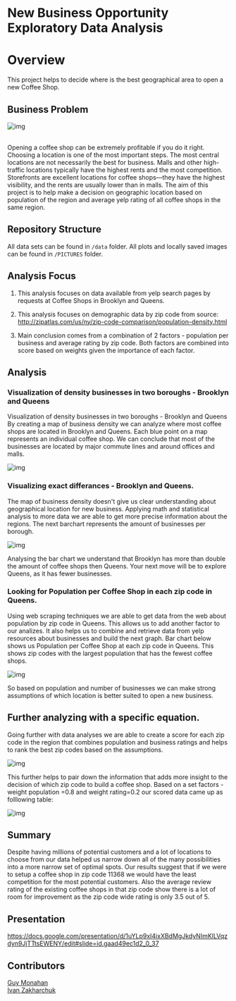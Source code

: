 # New Business Opportunity Exploratory Data Analysis

# Overview 
  This project helps to decide where is the best geographical area to open a new Coffee Shop.


## Business Problem


![img](https://github.com/vanitoz/nyc_mhtn_ds_120720_Project_1/blob/main/PICTURES/USAMAP.png)


<br>
  Opening a coffee shop can be extremely profitable if you do it right. Choosing a location is one of the most important steps. The most central locations are not necessarily the best for business. Malls and other high-traffic locations typically have the highest rents and the most competition. Storefronts are excellent locations for coffee shops—they have the highest visibility, and the rents are usually lower than in malls. The aim of this project is to help make a decision on geographic location based on population of the region and average yelp rating of all coffee shops in the same region.
  
## Repository Structure

  All data sets can be found in `/data` folder.
  All plots and locally saved images can be found in `/PICTURES` folder.

## Analysis Focus

1. This analysis focuses on data available from yelp search pages by requests at Coffee Shops in Brooklyn and Queens.

2. This analysis focuses on demographic data by zip code from source: http://zipatlas.com/us/ny/zip-code-comparison/population-density.html

3. Main conclusion comes from a combination of 2 factors - population per business and average rating by zip code. Both factors are combined into score based on weights given the importance of each factor.
   
## Analysis

### Visualization of density businesses in two boroughs - Brooklyn and Queens


  Visualization of density businesses in two boroughs - Brooklyn and Queens
By creating a map of business density we can analyze where most coffee shops are located in Brooklyn and Queens. Each blue point on a map represents an individual coffee shop. We can conclude that most of the businesses are located by major commute lines and around offices and malls.


![img](https://github.com/vanitoz/nyc_mhtn_ds_120720_Project_1/blob/main/PICTURES/DENSITY_MAP.png)<br>


### Visualizing exact differances - Brooklyn and Queens.


  The map of business density doesn't give us clear understanding about geographical location for new business. Applying math and statistical analysis to more data we are able to get more precise information about the regions. The next barchart represents the amount of businesses per borough.


![img](https://github.com/vanitoz/nyc_mhtn_ds_120720_Project_1/blob/main/PICTURES/BQ_BAR.png)<br>


  Analysing the bar chart we understand that Brooklyn has more than double the amount of coffee shops then Queens. Your next move will be to explore Queens, as it has fewer businesses.


 ### Looking for Population per Coffee Shop in each zip code in Queens.
 
 
 Using web scraping techniques we are able to get data from the web about population by zip code in Queens. This allows us to add another factor to our analizes. It also helps us to combine and retrieve data from yelp resources about businesses and build the next graph. Bar chart below shows us Population per Coffee Shop at each zip code in Queens. This shows zip codes with the largest population that has the fewest coffee shops.


![img](https://github.com/vanitoz/nyc_mhtn_ds_120720_Project_1/blob/main/PICTURES/COUNT_BY_ZIP.png)<br>


  So based on population and number of businesses we can make strong assumptions of which location is better suited to open a new business.
  
  
  ## Further analyzing with a specific equation.
  
  Going further with data analyses we are able to create a score for each zip code in the region that combines population and business ratings and helps to rank the best zip codes based on the assumptions.
  
  
  ![img](https://github.com/vanitoz/nyc_mhtn_ds_120720_Project_1/blob/main/PICTURES/FORMULA.png)<br>
  
  
  This further helps to pair down the information that adds more insight to the decision of which zip code to build a coffee shop.
  Based on a set factors - weight population =0.8 and weight rating=0.2 our scored data came up as folllowing table:
  
  ![img](https://github.com/vanitoz/nyc_mhtn_ds_120720_Project_1/blob/main/PICTURES/BESTSCORE.png)<br>
  
  
 ## Summary
  Despite having millions of potential customers and a lot of locations to choose from our data helped us narrow down all of the many possibilities into a more narrow set of optimal spots. Our results suggest that if we were to setup a coffee shop in zip code 11368 we would have the least competition for the most potential customers. Also the average review rating of the existing coffee shops in that zip code show there is a lot of room for improvement as the zip code wide rating is only 3.5 out of 5.
  
## Presentation

https://docs.google.com/presentation/d/1uYLp9xI4ixXBdMgJkdyNImKlLVqzdyn9JjTTtsEWENY/edit#slide=id.gaad49ec1d2_0_37

## Contributors

[Guy Monahan](https://github.com/GuyMonahan)
<br>
[Ivan Zakharchuk](https://github.com/vanitoz)


